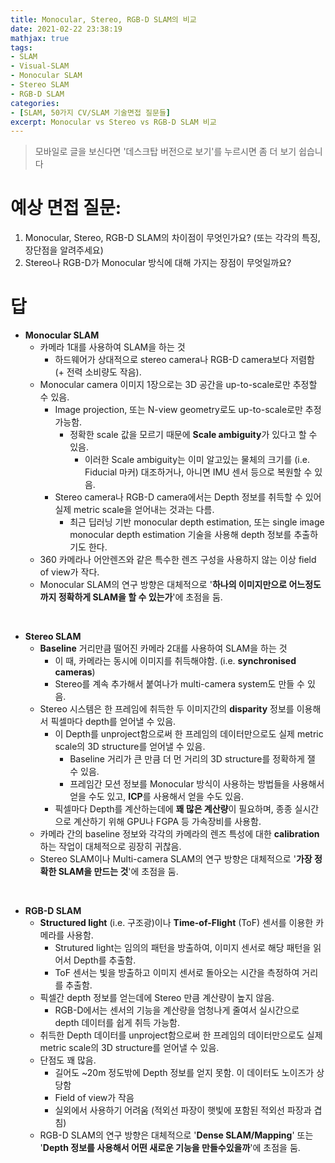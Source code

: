 ```yaml
---
title: Monocular, Stereo, RGB-D SLAM의 비교
date: 2021-02-22 23:38:19
mathjax: true
tags: 
- SLAM
- Visual-SLAM
- Monocular SLAM
- Stereo SLAM
- RGB-D SLAM
categories: 
- [SLAM, 50가지 CV/SLAM 기술면접 질문들]
excerpt: Monocular vs Stereo vs RGB-D SLAM 비교
---
```


> 모바일로 글을 보신다면 '데스크탑 버전으로 보기'를 누르시면 좀 더 보기 쉽습니다

# 예상 면접 질문: 
1. Monocular, Stereo, RGB-D SLAM의 차이점이 무엇인가요? (또는 각각의 특징, 장단점을 알려주세요)
2. Stereo나 RGB-D가 Monocular 방식에 대해 가지는 장점이 무엇일까요?

# 답

- **Monocular SLAM**
  - 카메라 1대를 사용하여 SLAM을 하는 것
    - 하드웨어가 상대적으로 stereo camera나 RGB-D camera보다 저렴함 (+ 전력 소비량도 작음).
  - Monocular camera 이미지 1장으로는 3D 공간을 up-to-scale로만 추정할 수 있음.
    - Image projection, 또는 N-view geometry로도 up-to-scale로만 추정 가능함.
      - 정확한 scale 값을 모르기 때문에 **Scale ambiguity**가 있다고 할 수 있음.
        - 이러한 Scale ambiguity는 이미 알고있는 물체의 크기를 (i.e. Fiducial 마커) 대조하거나, 아니면 IMU 센서 등으로 복원할 수 있음.
    - Stereo camera나 RGB-D camera에서는 Depth 정보를 취득할 수 있어 실제 metric scale을 얻어내는 것과는 다름.
      - 최근 딥러닝 기반 monocular depth estimation, 또는 single image monocular depth estimation 기술을 사용해 depth 정보를 추출하기도 한다. 
  - 360 카메라나 어안렌즈와 같은 특수한 렌즈 구성을 사용하지 않는 이상 field of view가 작다.
  - Monocular SLAM의 연구 방향은 대체적으로 '**하나의 이미지만으로 어느정도까지 정확하게 SLAM을 할 수 있는가**'에 초점을 둠.

<br>

- **Stereo SLAM**
  - **Baseline** 거리만큼 떨어진 카메라 2대를 사용하여 SLAM을 하는 것
    - 이 때, 카메라는 동시에 이미지를 취득해야함. (i.e. **synchronised cameras**)
    - Stereo를 계속 추가해서 붙여나가 multi-camera system도 만들 수 있음.
  - Stereo 시스템은 한 프레임에 취득한 두 이미지간의 **disparity** 정보를 이용해서 픽셀마다 depth를 얻어낼 수 있음.
    - 이 Depth를 unproject함으로써 한 프레임의 데이터만으로도 실제 metric scale의 3D structure를 얻어낼 수 있음.
      - Baseline 거리가 큰 만큼 더 먼 거리의 3D structure를 정확하게 잴 수 있음.
      - 프레임간 모션 정보를 Monocular 방식이 사용하는 방법들을 사용해서 얻을 수도 있고, **ICP**를 사용해서 얻을 수도 있음.
    - 픽셀마다 Depth를 계산하는데에 **꽤 많은 계산량**이 필요하며, 종종 실시간으로 계산하기 위해 GPU나 FGPA 등 가속장비를 사용함.
  - 카메라 간의 baseline 정보와 각각의 카메라의 렌즈 특성에 대한 **calibration**하는 작업이 대체적으로 굉장히 귀찮음.
  - Stereo SLAM이나 Multi-camera SLAM의 연구 방향은 대체적으로 '**가장 정확한 SLAM을 만드는 것**'에 초점을 둠.

<br>

- **RGB-D SLAM**
  - **Structured light** (i.e. 구조광)이나 **Time-of-Flight** (ToF) 센서를 이용한 카메라를 사용함.
    - Strutured light는 임의의 패턴을 방출하여, 이미지 센서로 해당 패턴을 읽어서 Depth를 추출함.
    - ToF 센서는 빛을 방출하고 이미지 센서로 돌아오는 시간을 측정하여 거리를 추출함.
  - 픽셀간 depth 정보를 얻는데에 Stereo 만큼 계산량이 높지 않음.
    - RGB-D에서는 센서의 기능을 계산량을 엄청나게 줄여서 실시간으로 depth 데이터를 쉽게 취득 가능함.
  - 취득한 Depth 데이터를 unproject함으로써 한 프레임의 데이터만으로도 실제 metric scale의 3D structure를 얻어낼 수 있음.
  - 단점도 꽤 많음.
    - 길어도 ~20m 정도밖에 Depth 정보를 얻지 못함. 이 데이터도 노이즈가 상당함
    - Field of view가 작음
    - 실외에서 사용하기 어려움 (적외선 파장이 햇빛에 포함된 적외선 파장과 겹침)
  - RGB-D SLAM의 연구 방향은 대체적으로 '**Dense SLAM/Mapping**' 또는 '**Depth 정보를 사용해서 어떤 새로운 기능을 만들수있을까**'에 초점을 둠.

